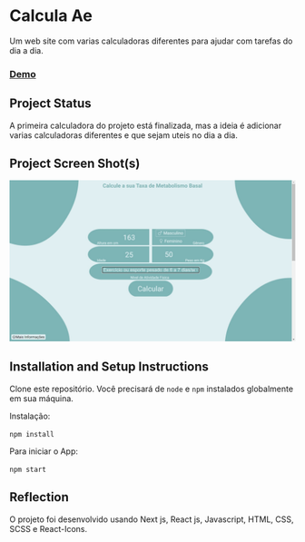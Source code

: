 # Calcula Ae

Um web site com varias calculadoras diferentes para ajudar com tarefas do dia a dia.

### [Demo](https://calcula-ae.vercel.app/)

## Project Status

A primeira calculadora do projeto está finalizada, mas a ideia é adicionar varias calculadoras diferentes e que sejam uteis no dia a dia.

## Project Screen Shot(s)

![Calculadora TMB](./public/assets/calculadora-tmb.jpg)

## Installation and Setup Instructions

Clone este repositório. Você precisará de `node` e `npm` instalados globalmente em sua máquina.

Instalação:

`npm install`

Para iniciar o App:

`npm start`

## Reflection

O projeto foi desenvolvido usando Next js, React js, Javascript, HTML, CSS, SCSS e React-Icons. 
